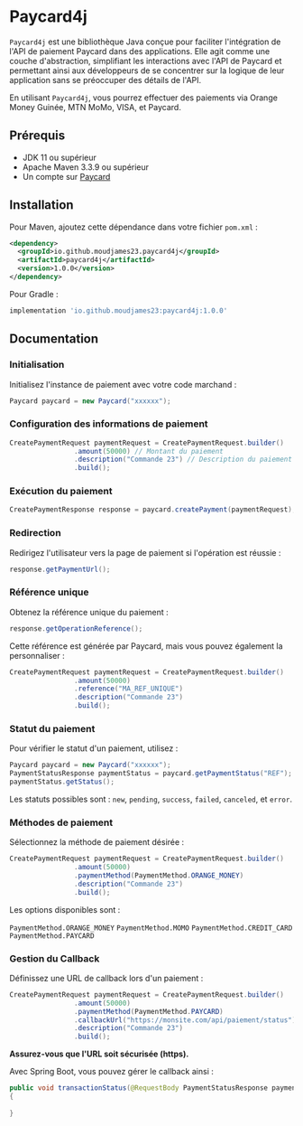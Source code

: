 # Paycard4j
`Paycard4j` est une bibliothèque Java conçue pour faciliter l'intégration de l'API de paiement Paycard dans des applications. Elle agit comme une couche d'abstraction, simplifiant les interactions avec l'API de Paycard et permettant ainsi aux développeurs de se concentrer sur la logique de leur application sans se préoccuper des détails de l'API.

En utilisant `Paycard4j`, vous pourrez effectuer des paiements via Orange Money Guinée, MTN MoMo, VISA, et Paycard.

## Prérequis
* JDK 11 ou supérieur
* Apache Maven 3.3.9 ou supérieur
* Un compte sur [Paycard](https://paycard.co/)

## Installation
Pour Maven, ajoutez cette dépendance dans votre fichier `pom.xml` :

```xml
<dependency>
  <groupId>io.github.moudjames23.paycard4j</groupId>
  <artifactId>paycard4j</artifactId>
  <version>1.0.0</version>
</dependency>
```

Pour Gradle :

```gradle
implementation 'io.github.moudjames23:paycard4j:1.0.0'
```

## Documentation

### Initialisation
Initialisez l'instance de paiement avec votre code marchand :

```java
Paycard paycard = new Paycard("xxxxxx");
```

### Configuration des informations de paiement

```java
CreatePaymentRequest paymentRequest = CreatePaymentRequest.builder()
                .amount(50000) // Montant du paiement
                .description("Commande 23") // Description du paiement
                .build();
```

### Exécution du paiement

```java
CreatePaymentResponse response = paycard.createPayment(paymentRequest);
```

### Redirection
Redirigez l'utilisateur vers la page de paiement si l'opération est réussie :

```java
response.getPaymentUrl();
```
### Référence unique
Obtenez la référence unique du paiement :

```java
response.getOperationReference();
```

Cette référence est générée par Paycard, mais vous pouvez également la personnaliser :

```java
CreatePaymentRequest paymentRequest = CreatePaymentRequest.builder()
                .amount(50000) 
                .reference("MA_REF_UNIQUE")
                .description("Commande 23")
                .build();
```

### Statut du paiement
Pour vérifier le statut d'un paiement, utilisez :

```java
Paycard paycard = new Paycard("xxxxxx");
PaymentStatusResponse paymentStatus = paycard.getPaymentStatus("REF");
paymentStatus.getStatus();
```

Les statuts possibles sont : `new`, `pending`, `success`, `failed`, `canceled`, et `error`.

### Méthodes de paiement
Sélectionnez la méthode de paiement désirée :

```java
CreatePaymentRequest paymentRequest = CreatePaymentRequest.builder()
                .amount(50000)
                .paymentMethod(PaymentMethod.ORANGE_MONEY)
                .description("Commande 23")
                .build();
```

Les options disponibles sont :

`PaymentMethod.ORANGE_MONEY` 
`PaymentMethod.MOMO`
`PaymentMethod.CREDIT_CARD`
`PaymentMethod.PAYCARD`

### Gestion du Callback
Définissez une URL de callback lors d'un paiement :

```java
CreatePaymentRequest paymentRequest = CreatePaymentRequest.builder()
                .amount(50000)
                .paymentMethod(PaymentMethod.PAYCARD)
                .callbackUrl("https://monsite.com/api/paiement/status")
                .description("Commande 23")
                .build();
```
**Assurez-vous que l'URL soit sécurisée (https).**

Avec Spring Boot, vous pouvez gérer le callback ainsi :

```java
public void transactionStatus(@RequestBody PaymentStatusResponse paymentStatusResponse)
{
        
}
```
